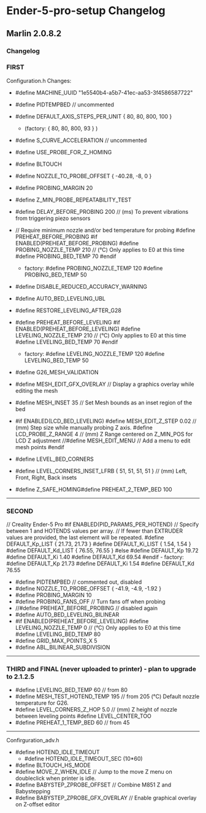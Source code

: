 # Ender-5-pro-setup Changelog

## Marlin 2.0.8.2

### Changelog

### FIRST

Configuration.h Changes:

- #define MACHINE_UUID "1e5540b4-a5b7-41ec-aa53-3f4586587722"
- #define PIDTEMPBED // uncommented
- #define DEFAULT_AXIS_STEPS_PER_UNIT   { 80, 80, 800, 100 }
  - (factory: { 80, 80, 800, 93 } )
- #define S_CURVE_ACCELERATION // uncommented
- #define USE_PROBE_FOR_Z_HOMING
- #define BLTOUCH
- #define NOZZLE_TO_PROBE_OFFSET { -40.28, -8, 0 }
- #define PROBING_MARGIN 20
- #define Z_MIN_PROBE_REPEATABILITY_TEST
- #define DELAY_BEFORE_PROBING 200  // (ms) To prevent vibrations from triggering piezo sensors
- // Require minimum nozzle and/or bed temperature for probing
   #define PREHEAT_BEFORE_PROBING
   #if ENABLED(PREHEAT_BEFORE_PROBING)
   #define PROBING_NOZZLE_TEMP 210   // (°C) Only applies to E0 at this time
   #define PROBING_BED_TEMP     70
   #endif
  - factory: #define PROBING_NOZZLE_TEMP 120
               #define PROBING_BED_TEMP     50

- #define DISABLE_REDUCED_ACCURACY_WARNING
- #define AUTO_BED_LEVELING_UBL
- #define RESTORE_LEVELING_AFTER_G28
- #define PREHEAT_BEFORE_LEVELING
  #if ENABLED(PREHEAT_BEFORE_LEVELING)
  #define LEVELING_NOZZLE_TEMP 210   // (°C) Only applies to E0 at this time
  #define LEVELING_BED_TEMP     70
  #endif
  - factory:   #define LEVELING_NOZZLE_TEMP 120
                  #define LEVELING_BED_TEMP     50

- #define G26_MESH_VALIDATION
- #define MESH_EDIT_GFX_OVERLAY   // Display a graphics overlay while editing the mesh
- #define MESH_INSET 35             // Set Mesh bounds as an inset region of the bed
- #if ENABLED(LCD_BED_LEVELING)
  #define MESH_EDIT_Z_STEP  0.02 // (mm) Step size while manually probing Z axis.
  #define LCD_PROBE_Z_RANGE 4     // (mm) Z Range centered on Z_MIN_POS for LCD Z adjustment
  //#define MESH_EDIT_MENU        // Add a menu to edit mesh points
  #endif

- #define LEVEL_BED_CORNERS
- #define LEVEL_CORNERS_INSET_LFRB { 51, 51, 51, 51 } // (mm) Left, Front, Right, Back insets
- #define Z_SAFE_HOMING#define PREHEAT_2_TEMP_BED     100

-----

### SECOND

  // Creality Ender-5 Pro
  #if ENABLED(PID_PARAMS_PER_HOTEND)
    // Specify between 1 and HOTENDS values per array.
    // If fewer than EXTRUDER values are provided, the last element will be repeated.
    #define DEFAULT_Kp_LIST {  21.73,  21.73 }
    #define DEFAULT_Ki_LIST {   1.54,   1.54 }
    #define DEFAULT_Kd_LIST {  76.55,  76.55 }
  #else
    #define DEFAULT_Kp  19.72
    #define DEFAULT_Ki   1.40
    #define DEFAULT_Kd  69.54
  #endif
    - factory:
    #define DEFAULT_Kp  21.73
    #define DEFAULT_Ki   1.54
    #define DEFAULT_Kd  76.55

- #define PIDTEMPBED // commented out, disabled
- #define NOZZLE_TO_PROBE_OFFSET { -41.9, -4.9, -1.92 }
- #define PROBING_MARGIN 10
- #define PROBING_FANS_OFF          // Turn fans off when probing
- //#define PREHEAT_BEFORE_PROBING // disabled again
- #define AUTO_BED_LEVELING_BILINEAR
- #if ENABLED(PREHEAT_BEFORE_LEVELING)
  #define LEVELING_NOZZLE_TEMP  0   // (°C) Only applies to E0 at this time
  #define LEVELING_BED_TEMP     80
- #define GRID_MAX_POINTS_X 5
- #define ABL_BILINEAR_SUBDIVISION

-----

### THIRD and FINAL (never uploaded to printer) - plan to upgrade to 2.1.2.5

- #define LEVELING_BED_TEMP     60 // from 80
- #define MESH_TEST_HOTEND_TEMP  195    // from 205 (°C) Default nozzle temperature for G26.
- #define LEVEL_CORNERS_Z_HOP       5.0   // (mm) Z height of nozzle between leveling points
  #define LEVEL_CENTER_TOO  
- #define PREHEAT_1_TEMP_BED     60 // from 45

-----

Confirguration_adv.h

- #define HOTEND_IDLE_TIMEOUT
  - #define HOTEND_IDLE_TIMEOUT_SEC (10*60)
- #define BLTOUCH_HS_MODE
- #define MOVE_Z_WHEN_IDLE              // Jump to the move Z menu on doubleclick when printer is idle.
- #define BABYSTEP_ZPROBE_OFFSET          // Combine M851 Z and Babystepping
- #define BABYSTEP_ZPROBE_GFX_OVERLAY   // Enable graphical overlay on Z-offset editor

